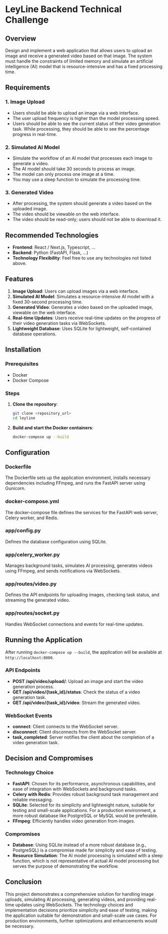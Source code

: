 # LeyLine Backend Technical Challenge

## Overview

Design and implement a web application that allows users to upload an image and receive a generated video based on that image. The system must handle the constraints of limited memory and simulate an artificial intelligence (AI) model that is resource-intensive and has a fixed processing time.

## Requirements

### 1. Image Upload
- Users should be able to upload an image via a web interface.
- The user upload frequency is higher than the model processing speed.
- Users should be able to see the current status of their video generation task. While processing, they should be able to see the percentage progress in real-time.

### 2. Simulated AI Model
- Simulate the workflow of an AI model that processes each image to generate a video.
- The AI model should take 30 seconds to process an image.
- The model can only process one image at a time.
- You may use a sleep function to simulate the processing time.

### 3. Generated Video
- After processing, the system should generate a video based on the uploaded image.
- The video should be viewable on the web interface.
- The video should be read-only; users should not be able to download it.

## Recommended Technologies
- **Frontend**: React / Next.js, Typescript, ...
- **Backend**: Python (FastAPI, Flask, ...)
- **Technology Flexibility**: Feel free to use any technologies not listed above.

## Features

1. **Image Upload**: Users can upload images via a web interface.
2. **Simulated AI Model**: Simulates a resource-intensive AI model with a fixed 30-second processing time.
3. **Generated Video**: Generates a video based on the uploaded image, viewable on the web interface.
4. **Real-time Updates**: Users receive real-time updates on the progress of their video generation tasks via WebSockets.
5. **Lightweight Database**: Uses SQLite for lightweight, self-contained database operations.

## Installation

### Prerequisites
- Docker
- Docker Compose

### Steps

1. **Clone the repository**:
    ```sh
    git clone <repository_url>
    cd leyline
    ```

2. **Build and start the Docker containers**:
    ```sh
    docker-compose up --build
    ```

## Configuration

### Dockerfile

The Dockerfile sets up the application environment, installs necessary dependencies including FFmpeg, and runs the FastAPI server using Gunicorn.

### docker-compose.yml

The docker-compose file defines the services for the FastAPI web server, Celery worker, and Redis.

### app/config.py

Defines the database configuration using SQLite.

### app/celery_worker.py

Manages background tasks, simulates AI processing, generates videos using FFmpeg, and sends notifications via WebSockets.

### app/routes/video.py

Defines the API endpoints for uploading images, checking task status, and streaming the generated video.

### app/routes/socket.py

Handles WebSocket connections and events for real-time updates.

## Running the Application

After running `docker-compose up --build`, the application will be available at `http://localhost:8000`.

### API Endpoints
- **POST /api/video/upload/**: Upload an image and start the video generation process.
- **GET /api/video/{task_id}/status**: Check the status of a video generation task.
- **GET /api/video/{task_id}/video**: Stream the generated video.

### WebSocket Events
- **connect**: Client connects to the WebSocket server.
- **disconnect**: Client disconnects from the WebSocket server.
- **task_completed**: Server notifies the client about the completion of a video generation task.

## Decision and Compromises

### Technology Choice
- **FastAPI**: Chosen for its performance, asynchronous capabilities, and ease of integration with WebSockets and background tasks.
- **Celery with Redis**: Provides robust background task management and reliable messaging.
- **SQLite**: Selected for its simplicity and lightweight nature, suitable for testing and small-scale applications. For a production environment, a more robust database like PostgreSQL or MySQL would be preferable.
- **FFmpeg**: Efficiently handles video generation from images.

### Compromises
- **Database**: Using SQLite instead of a more robust database (e.g., PostgreSQL) is a compromise made for simplicity and ease of testing.
- **Resource Simulation**: The AI model processing is simulated with a sleep function, which is not representative of actual AI model processing but serves the purpose of demonstrating the workflow.

## Conclusion

This project demonstrates a comprehensive solution for handling image uploads, simulating AI processing, generating videos, and providing real-time updates using WebSockets. The technology choices and implementation decisions prioritize simplicity and ease of testing, making the application suitable for demonstration and small-scale use cases. For production environments, further optimizations and enhancements would be necessary.
